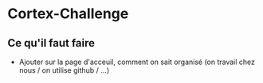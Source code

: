 # Cortex-Challenge

## Ce qu'il faut faire

- Ajouter sur la page d'acceuil, comment on sait organisé (on travail chez nous / on utilise github / ...)
